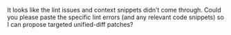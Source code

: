 It looks like the lint issues and context snippets didn’t come through. Could you please paste the specific lint errors (and any relevant code snippets) so I can propose targeted unified-diff patches?